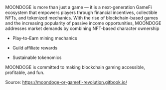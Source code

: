 MOONDOGE is more than just a game — it is a next-generation GameFi ecosystem that empowers players through financial incentives, collectible NFTs, and tokenized mechanics. With the rise of blockchain-based games and the increasing popularity of passive income opportunities, MOONDOGE addresses market demands by combining
NFT-based character ownership

- Play-to-Earn mining mechanics

- Guild affiliate rewards

- Sustainable tokenomics

MOONDOGE is committed to making blockchain gaming accessible, profitable, and fun.

Source: https://moondoge-or-gamefi-revolution.gitbook.io/
